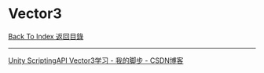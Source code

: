 # Vector3

[Back To Index 返回目錄](../README.md)

___

[Unity ScriptingAPI Vector3学习 - 我的脚步 - CSDN博客](https://blog.csdn.net/liuyang_sy/article/details/46797941)